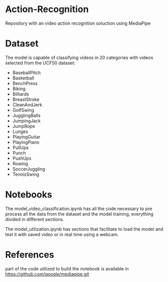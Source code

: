 # Action-Recognition
Repository with an video action recognition soluction using MediaPipe

# Dataset
The model is capable of classifying videos in 20 categories with videos selected from the UCF50 dataset:
- BaseballPitch
- Basketball
- BenchPress
- Biking
- Billiards
- BreastStroke
- CleanAndJerk
- GolfSwing
- JugglingBalls
- JumpingJack
- JumpRope
- Lunges
- PlayingGuitar
- PlayingPiano
- PullUps
- Punch
- PushUps
- Rowing
- SoccerJuggling
- TennisSwing

# Notebooks
The model_video_classification.ipynb has all the code necessary to pre process all the data from the dataset and the model training, everything divided in different sections.

The model_utilization.ipynb has sections that facilitate to load the model and test it with saved video or in real time using a webcam.
 
# References
part of the code utilized to build the notebook is available in https://github.com/google/mediapipe.git
